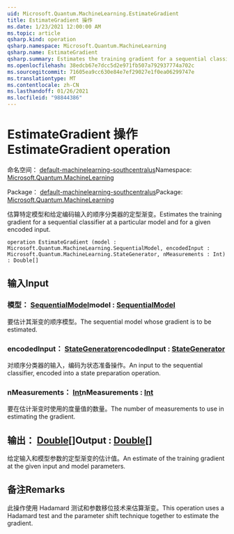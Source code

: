 ```yaml
---
uid: Microsoft.Quantum.MachineLearning.EstimateGradient
title: EstimateGradient 操作
ms.date: 1/23/2021 12:00:00 AM
ms.topic: article
qsharp.kind: operation
qsharp.namespace: Microsoft.Quantum.MachineLearning
qsharp.name: EstimateGradient
qsharp.summary: Estimates the training gradient for a sequential classifier at a particular model and for a given encoded input.
ms.openlocfilehash: 38edcb67e7dcc5d2e971fb507a792937774a702c
ms.sourcegitcommit: 71605ea9cc630e84e7ef29027e1f0ea06299747e
ms.translationtype: MT
ms.contentlocale: zh-CN
ms.lasthandoff: 01/26/2021
ms.locfileid: "98844386"
---
```

# <a name="estimategradient-operation"></a><span data-ttu-id="e9171-102">EstimateGradient 操作</span><span class="sxs-lookup"><span data-stu-id="e9171-102">EstimateGradient operation</span></span>

<span data-ttu-id="e9171-103">命名空间： [default-machinelearning-southcentralus](xref:Microsoft.Quantum.MachineLearning)</span><span class="sxs-lookup"><span data-stu-id="e9171-103">Namespace: [Microsoft.Quantum.MachineLearning](xref:Microsoft.Quantum.MachineLearning)</span></span>

<span data-ttu-id="e9171-104">Package： [default-machinelearning-southcentralus](https://nuget.org/packages/Microsoft.Quantum.MachineLearning)</span><span class="sxs-lookup"><span data-stu-id="e9171-104">Package: [Microsoft.Quantum.MachineLearning](https://nuget.org/packages/Microsoft.Quantum.MachineLearning)</span></span>


<span data-ttu-id="e9171-105">估算特定模型和给定编码输入的顺序分类器的定型渐变。</span><span class="sxs-lookup"><span data-stu-id="e9171-105">Estimates the training gradient for a sequential classifier at a particular model and for a given encoded input.</span></span>

```qsharp
operation EstimateGradient (model : Microsoft.Quantum.MachineLearning.SequentialModel, encodedInput : Microsoft.Quantum.MachineLearning.StateGenerator, nMeasurements : Int) : Double[]
```


## <a name="input"></a><span data-ttu-id="e9171-106">输入</span><span class="sxs-lookup"><span data-stu-id="e9171-106">Input</span></span>

### <a name="model--sequentialmodel"></a><span data-ttu-id="e9171-107">模型： [SequentialModel](xref:Microsoft.Quantum.MachineLearning.SequentialModel)</span><span class="sxs-lookup"><span data-stu-id="e9171-107">model : [SequentialModel](xref:Microsoft.Quantum.MachineLearning.SequentialModel)</span></span>

<span data-ttu-id="e9171-108">要估计其渐变的顺序模型。</span><span class="sxs-lookup"><span data-stu-id="e9171-108">The sequential model whose gradient is to be estimated.</span></span>


### <a name="encodedinput--stategenerator"></a><span data-ttu-id="e9171-109">encodedInput： [StateGenerator](xref:Microsoft.Quantum.MachineLearning.StateGenerator)</span><span class="sxs-lookup"><span data-stu-id="e9171-109">encodedInput : [StateGenerator](xref:Microsoft.Quantum.MachineLearning.StateGenerator)</span></span>

<span data-ttu-id="e9171-110">对顺序分类器的输入，编码为状态准备操作。</span><span class="sxs-lookup"><span data-stu-id="e9171-110">An input to the sequential classifier, encoded into a state preparation operation.</span></span>


### <a name="nmeasurements--int"></a><span data-ttu-id="e9171-111">nMeasurements： [Int](xref:microsoft.quantum.lang-ref.int)</span><span class="sxs-lookup"><span data-stu-id="e9171-111">nMeasurements : [Int](xref:microsoft.quantum.lang-ref.int)</span></span>

<span data-ttu-id="e9171-112">要在估计渐变时使用的度量值的数量。</span><span class="sxs-lookup"><span data-stu-id="e9171-112">The number of measurements to use in estimating the gradient.</span></span>



## <a name="output--double"></a><span data-ttu-id="e9171-113">输出： [Double](xref:microsoft.quantum.lang-ref.double)[]</span><span class="sxs-lookup"><span data-stu-id="e9171-113">Output : [Double](xref:microsoft.quantum.lang-ref.double)[]</span></span>

<span data-ttu-id="e9171-114">给定输入和模型参数的定型渐变的估计值。</span><span class="sxs-lookup"><span data-stu-id="e9171-114">An estimate of the training gradient at the given input and model parameters.</span></span>

## <a name="remarks"></a><span data-ttu-id="e9171-115">备注</span><span class="sxs-lookup"><span data-stu-id="e9171-115">Remarks</span></span>

<span data-ttu-id="e9171-116">此操作使用 Hadamard 测试和参数移位技术来估算渐变。</span><span class="sxs-lookup"><span data-stu-id="e9171-116">This operation uses a Hadamard test and the parameter shift technique together to estimate the gradient.</span></span>